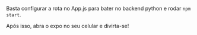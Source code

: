 Basta configurar a rota no App.js para bater no backend python e rodar `npm start`.

Após isso, abra o expo no seu celular e divirta-se!
